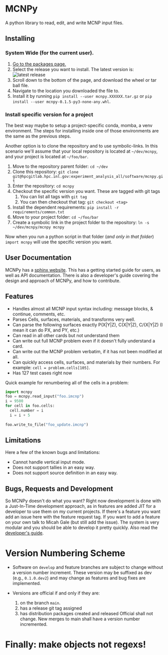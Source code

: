 # MCNPy

A python library to read, edit, and write MCNP input files. 

## Installing

### System Wide (for the current user).

1. [Go to the packages page.](https://hpcgitlab.hpc.inl.gov/experiment_analysis_all/software/mcnpy/-/packages)
1. Select the release you want to install. The latest version is: ![latest release](https://hpcgitlab.hpc.inl.gov/experiment_analysis_all/software/mcnpy/-/badges/release.svg)
1. Scroll down to the bottom of the page, and download the wheel or tar ball file.
1. Navigate to the location you downloaded the file to.
1. Install it by running `pip install --user mcnpy.XXXXXX.tar.gz` or `pip install --user mcnpy-0.1.5-py3-none-any.whl`.

### Install specific version for a project

The best way maybe to setup a project-specific conda, momba, a venv environment.
The steps for installing inside one of those environments are the same as the previous steps.

Another option is to clone the repository and to use symbolic-links. In this scenario we'll assume that your local
repository is located at `~/dev/mcnpy`, and your project is located at `~/foo/bar`. 

1. Move to the repository parent folder: `cd ~/dev`
1. Clone this repository: `git clone git@hpcgitlab.hpc.inl.gov:experiment_analysis_all/software/mcnpy.git` 
1. Enter the repository: `cd mcnpy`
1. Checkout the specific version you want. These are tagged with git tags
    1. You can list all tags with `git tag`
    1. You can then checkout that tag: `git checkout <tag>`
1. Install the dependent requirements: `pip install -r requirements/common.txt`
1. Move to your project folder: `cd ~/foo/bar`
1. Create a symbolic link in the project folder to the repository: `ln -s ~/dev/mcnpy/mcnpy mcnpy`

Now when you run a python script in that folder (*and only in that folder*) `import mcnpy` will use the specific version you want. 

## User Documentation

MCNPy has a [sphinx website](https://experiment_analysis_all.pages.hpc.inl.gov/software/mcnpy/). 
This has a getting started guide for users,
as well as API documentation. 
There is also a developer's guide covering the design and approach of MCNPy, and how to contribute.

## Features
	
* Handles almost all MCNP input syntax including: message blocks, & continue, comments, etc.
* Parses Cells, surfaces, materials, and transforms very well.	
* Can parse the following surfaces exactly P(X|Y|Z), C(X|Y|Z), C/(X|Y|Z) (I mean it can do PX, and PY, etc.)
* Can read in all other cards but not understand them	
* Can write out full MCNP problem even if it doesn't fully understand a card.	
* Can write out the MCNP problem verbatim, if it has not been modified at all.
* Can quickly access cells, surfaces, and materials by their numbers. For example: `cell = problem.cells[105]`.
* Has 127 test cases right now 

 
Quick example for renumbering all of the cells in a problem:

```python
import mcnpy
foo = mcnpy.read_input("foo.imcnp")
i = 9500
for cell in foo.cells:
  cell.number = i
  i = i + 5
  
foo.write_to_file("foo_update.imcnp")

```

## Limitations

Here a few of the known bugs and limitations:

	
* Cannot handle vertical input mode.
* Does not support tallies in an easy way.
* Does not support source definition in an easy way.
	
## Bugs, Requests and Development

So MCNPy doesn't do what you want? Right now development is done with a  Just-In-Time development approach, as in features are added JIT for a developer to use them on my current projects. 
If there's a feature you want add an issue here with the feature request tag. 
If you want to add a feature on your own talk to Micah Gale (but still add the issue). 
The system is very modular and you should be able to develop it pretty quickly.
Also read the [developer's guide](https://experiment_analysis_all.pages.hpc.inl.gov/software/mcnpy/developing.html).

# Version Numbering Scheme

* Software on `develop` and feature branches are subject to change without a version number increment. These version
  may be suffixed as dev (e.g., `0.1.0.dev2`) and may change as features and bug fixes are implemented.

* Versions are official if and only if they are:
   1. on the branch `main`.
   1. has a release git tag assigned
   1. has distribution packages created and released
   Official shall not change. New merges to main shall have a version number incremented.

 
# Finally: make objects not regexs!
